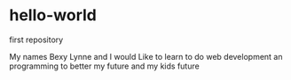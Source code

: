# hello-world
first repository

My names Bexy Lynne and I would Like to learn to do web development an programming to better my future and my kids future
